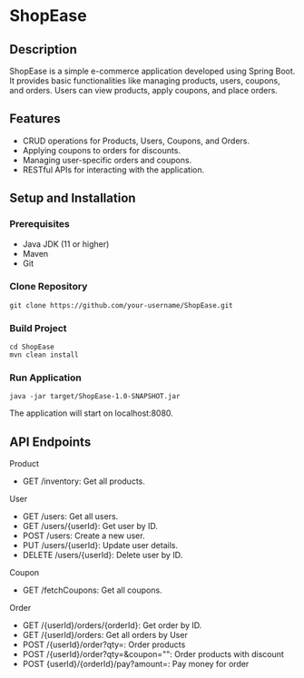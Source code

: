 # ShopEase

## Description

ShopEase is a simple e-commerce application developed using Spring Boot. It provides basic functionalities like managing products, users, coupons, and orders. Users can view products, apply coupons, and place orders.

## Features

- CRUD operations for Products, Users, Coupons, and Orders.
- Applying coupons to orders for discounts.
- Managing user-specific orders and coupons.
- RESTful APIs for interacting with the application.

## Setup and Installation

### Prerequisites

- Java JDK (11 or higher)
- Maven
- Git

### Clone Repository

```
git clone https://github.com/your-username/ShopEase.git  
```

### Build Project

```
cd ShopEase
mvn clean install
```

### Run Application
```
java -jar target/ShopEase-1.0-SNAPSHOT.jar
```

The application will start on localhost:8080.

## API Endpoints
Product
- GET /inventory: Get all products.


User

- GET /users: Get all users.
- GET /users/{userId}: Get user by ID.
- POST /users: Create a new user.
- PUT /users/{userId}: Update user details.
- DELETE /users/{userId}: Delete user by ID.

Coupon

- GET /fetchCoupons: Get all coupons.


Order

- GET /{userId}/orders/{orderId}: Get order by ID.
- GET /{userId}/orders: Get all orders by User
- POST /{userId}/order?qty=: Order products
- POST /{userId}/order?qty=&coupon="": Order products with discount
- POST {userId}/{orderId}/pay?amount=: Pay money for order


